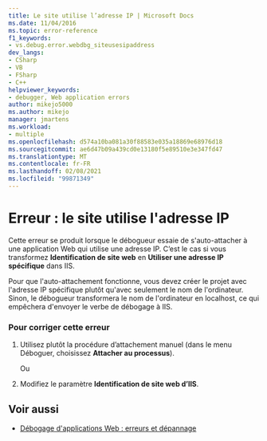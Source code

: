 ```yaml
---
title: Le site utilise l’adresse IP | Microsoft Docs
ms.date: 11/04/2016
ms.topic: error-reference
f1_keywords:
- vs.debug.error.webdbg_siteusesipaddress
dev_langs:
- CSharp
- VB
- FSharp
- C++
helpviewer_keywords:
- debugger, Web application errors
author: mikejo5000
ms.author: mikejo
manager: jmartens
ms.workload:
- multiple
ms.openlocfilehash: d574a10ba081a30f88583e035a18869e68976d18
ms.sourcegitcommit: ae6d47b09a439cd0e13180f5e89510e3e347fd47
ms.translationtype: MT
ms.contentlocale: fr-FR
ms.lasthandoff: 02/08/2021
ms.locfileid: "99871349"
---
```

# <a name="error-site-uses-ip-address"></a>Erreur : le site utilise l'adresse IP
Cette erreur se produit lorsque le débogueur essaie de s'auto-attacher à une application Web qui utilise une adresse IP. C’est le cas si vous transformez **Identification de site web** en **Utiliser une adresse IP spécifique** dans IIS.

 Pour que l'auto-attachement fonctionne, vous devez créer le projet avec l'adresse IP spécifique plutôt qu'avec seulement le nom de l'ordinateur. Sinon, le débogueur transformera le nom de l'ordinateur en localhost, ce qui empêchera d'envoyer le verbe de débogage à IIS.

### <a name="to-correct-this-error"></a>Pour corriger cette erreur

1. Utilisez plutôt la procédure d’attachement manuel (dans le menu Déboguer, choisissez **Attacher au processus**).

     Ou

2. Modifiez le paramètre **Identification de site web d’IIS**.

## <a name="see-also"></a>Voir aussi
- [Débogage d'applications Web : erreurs et dépannage](../debugger/debugging-web-applications-errors-and-troubleshooting.md)